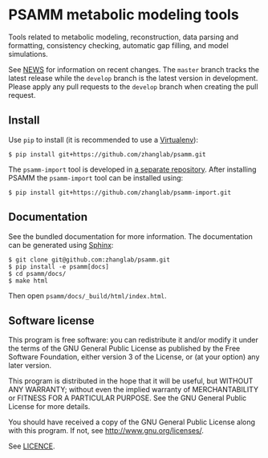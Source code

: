 PSAMM metabolic modeling tools
==============================

Tools related to metabolic modeling, reconstruction, data parsing and
formatting, consistency checking, automatic gap filling, and model simulations.

See [NEWS](NEWS.md) for information on recent changes. The `master` branch
tracks the latest release while the `develop` branch is the latest version in
development. Please apply any pull requests to the `develop` branch when
creating the pull request.

Install
-------

Use `pip` to install (it is recommended to use a
[Virtualenv](https://virtualenv.pypa.io/)):

``` shell
$ pip install git+https://github.com/zhanglab/psamm.git
```

The `psamm-import` tool is developed in
[a separate repository](https://github.com/zhanglab/psamm-import). After
installing PSAMM the `psamm-import` tool can be installed using:

``` shell
$ pip install git+https://github.com/zhanglab/psamm-import.git
```

Documentation
-------------

See the bundled documentation for more information. The documentation can be
generated using [Sphinx](http://sphinx-doc.org/):

``` shell
$ git clone git@github.com:zhanglab/psamm.git
$ pip install -e psamm[docs]
$ cd psamm/docs/
$ make html
```

Then open `psamm/docs/_build/html/index.html`.

Software license
----------------

This program is free software: you can redistribute it and/or modify
it under the terms of the GNU General Public License as published by
the Free Software Foundation, either version 3 of the License, or
(at your option) any later version.

This program is distributed in the hope that it will be useful,
but WITHOUT ANY WARRANTY; without even the implied warranty of
MERCHANTABILITY or FITNESS FOR A PARTICULAR PURPOSE.  See the
GNU General Public License for more details.

You should have received a copy of the GNU General Public License
along with this program.  If not, see <http://www.gnu.org/licenses/>.

See [LICENCE](LICENSE).
